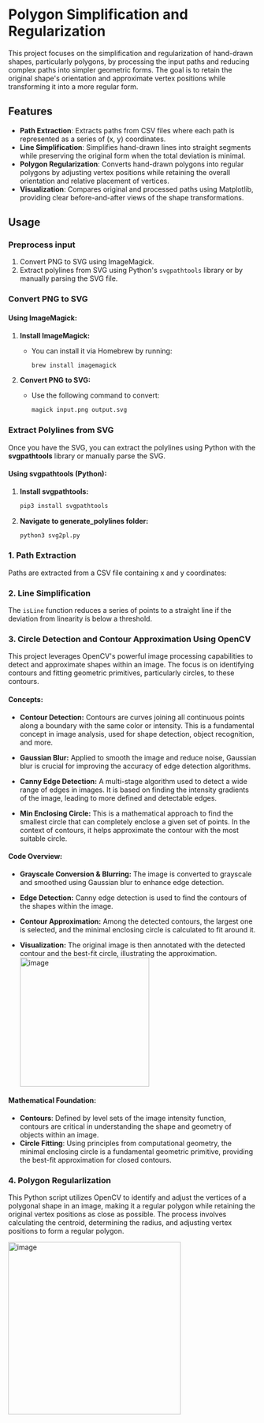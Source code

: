 # **Polygon Simplification and Regularization**

This project focuses on the simplification and regularization of hand-drawn shapes, particularly polygons, by processing the input paths and reducing complex paths into simpler geometric forms. The goal is to retain the original shape's orientation and approximate vertex positions while transforming it into a more regular form.

## **Features**
- **Path Extraction**: Extracts paths from CSV files where each path is represented as a series of (x, y) coordinates.
- **Line Simplification**: Simplifies hand-drawn lines into straight segments while preserving the original form when the total deviation is minimal.
- **Polygon Regularization**: Converts hand-drawn polygons into regular polygons by adjusting vertex positions while retaining the overall orientation and relative placement of vertices.
- **Visualization**: Compares original and processed paths using Matplotlib, providing clear before-and-after views of the shape transformations.

## **Usage**

### Preprocess input
1. Convert PNG to SVG using ImageMagick.
2. Extract polylines from SVG using Python's `svgpathtools` library or by manually parsing the SVG file.

### Convert PNG to SVG
#### **Using ImageMagick:**

1. **Install ImageMagick:**
   - You can install it via Homebrew by running:
     ```bash
     brew install imagemagick
     ```

2. **Convert PNG to SVG:**
   - Use the following command to convert:
     ```bash
     magick input.png output.svg
     ```

### Extract Polylines from SVG

Once you have the SVG, you can extract the polylines using Python with the **svgpathtools** library or manually parse the SVG.

#### **Using svgpathtools (Python):**

1. **Install svgpathtools:**
   ```bash
   pip3 install svgpathtools
   ```
2. **Navigate to generate_polylines folder:**
   ```bash
   python3 svg2pl.py
   ```


### **1. Path Extraction**
Paths are extracted from a CSV file containing x and y coordinates:


### **2. Line Simplification**
The `isLine` function reduces a series of points to a straight line if the deviation from linearity is below a threshold.

### **3. Circle Detection and Contour Approximation Using OpenCV**

This project leverages OpenCV's powerful image processing capabilities to detect and approximate shapes within an image. The focus is on identifying contours and fitting geometric primitives, particularly circles, to these contours.

#### **Concepts:**

- **Contour Detection:** Contours are curves joining all continuous points along a boundary with the same color or intensity. This is a fundamental concept in image analysis, used for shape detection, object recognition, and more.

- **Gaussian Blur:** Applied to smooth the image and reduce noise, Gaussian blur is crucial for improving the accuracy of edge detection algorithms.

- **Canny Edge Detection:** A multi-stage algorithm used to detect a wide range of edges in images. It is based on finding the intensity gradients of the image, leading to more defined and detectable edges.

- **Min Enclosing Circle:** This is a mathematical approach to find the smallest circle that can completely enclose a given set of points. In the context of contours, it helps approximate the contour with the most suitable circle.

#### **Code Overview:**

- **Grayscale Conversion & Blurring:** The image is converted to grayscale and smoothed using Gaussian blur to enhance edge detection.

- **Edge Detection:** Canny edge detection is used to find the contours of the shapes within the image.

- **Contour Approximation:** Among the detected contours, the largest one is selected, and the minimal enclosing circle is calculated to fit around it.

- **Visualization:** The original image is then annotated with the detected contour and the best-fit circle, illustrating the approximation.
  <img width="262" alt="image" src="https://github.com/user-attachments/assets/5b4464e9-f080-4cb7-bf11-4c7ecc11d533">


#### **Mathematical Foundation:**
- **Contours**: Defined by level sets of the image intensity function, contours are critical in understanding the shape and geometry of objects within an image.
- **Circle Fitting**: Using principles from computational geometry, the minimal enclosing circle is a fundamental geometric primitive, providing the best-fit approximation for closed contours.

### **4. Polygon Regularlization**
This Python script utilizes OpenCV to identify and adjust the vertices of a polygonal shape in an image, making it a regular polygon while retaining the original vertex positions as close as possible. The process involves calculating the centroid, determining the radius, and adjusting vertex positions to form a regular polygon.

<img width="350" alt="image" src="https://github.com/user-attachments/assets/88f5a667-fce6-4e88-a2d9-2fa14cc4758f">


